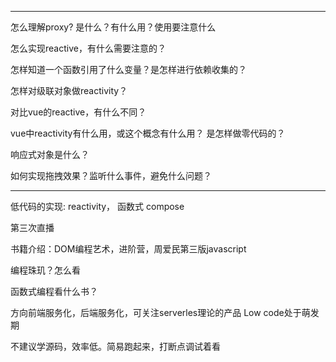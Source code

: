 

---

怎么理解proxy? 是什么？有什么用？使用要注意什么

怎么实现reactive，有什么需要注意的？

怎样知道一个函数引用了什么变量？是怎样进行依赖收集的？

怎样对级联对象做reactivity？

对比vue的reactive，有什么不同？

vue中reactivity有什么用，或这个概念有什么用？ 是怎样做零代码的？

响应式对象是什么？

如何实现拖拽效果？监听什么事件，避免什么问题？


---

低代码的实现: reactivity， 函数式 compose

第三次直播

书籍介绍：DOM编程艺术，进阶营，周爱民第三版javascript

编程珠玑？怎么看

函数式编程看什么书？

方向前端服务化，后端服务化，可关注serverles理论的产品
Low code处于萌发期

不建议学源码，效率低。简易跑起来，打断点调试着看